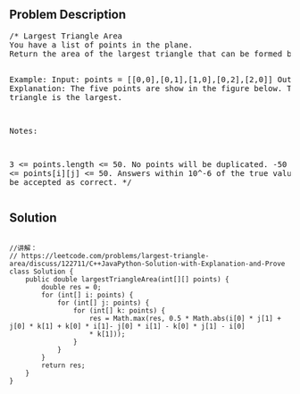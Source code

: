 <!--
<style>
  body { font-family: Arial, sans-serif; }
  .container { max-width: 100%; margin: 0 auto; padding: 10px; }
  .comment-block { background-color: #f9f9f9; padding: 10px; border-left: 5px solid #ccc; width: 200px; margin: 20px auto; overflow-wrap: break-word; white-space: pre-wrap; }
  .code-block { background-color: #f4f4f4; padding: 10px; border: 1px solid #ddd; width: 50%; margin: 20px auto; overflow-wrap: break-word; white-space: pre-wrap; }
</style>
-->

<div class='container'>
<h2>Problem Description</h2>
<div class='comment-block'>
<pre>
/* Largest Triangle Area
You have a list of points in the plane. 
Return the area of the largest triangle that can be formed by any 3 of the points.

Example:
Input: points = [[0,0],[0,1],[1,0],[0,2],[2,0]]
Output: 2
Explanation: 
The five points are show in the figure below. The red triangle is the largest.


Notes:

3 <= points.length <= 50.
No points will be duplicated.
 -50 <= points[i][j] <= 50.
Answers within 10^-6 of the true value will be accepted as correct.
*/
</pre>
</div>

<h2>Solution</h2>
<div class='code-block'>
<pre><code class='language-java'>
//讲解： 
// https://leetcode.com/problems/largest-triangle-area/discuss/122711/C++JavaPython-Solution-with-Explanation-and-Prove
class Solution {
    public double largestTriangleArea(int[][] points) {
        double res = 0;
        for (int[] i: points) {
            for (int[] j: points) {
                for (int[] k: points) {
                    res = Math.max(res, 0.5 * Math.abs(i[0] * j[1] + j[0] * k[1] + k[0] * i[1]- j[0] * i[1] - k[0] * j[1] - i[0]
                    * k[1]));
                }
            }            
        }
        return res;       
    }
}</code></pre>
</div>
</div>
